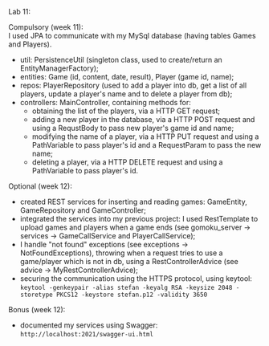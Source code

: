 Lab 11:

Compulsory (week 11): \
I used JPA to communicate with my MySql database (having tables Games and Players).
- util: PersistenceUtil (singleton class, used to create/return an EntityManagerFactory);
- entities: Game (id, content, date, result), Player (game id, name);
- repos: PlayerRepository (used to add a player into db, get a list of all players, update a player's name and to delete a player from db);
- controllers: MainController, containing methods for:
  - obtaining the list of the players, via a HTTP GET request;
  - adding a new player in the database, via a HTTP POST request and using a RequstBody to pass new player's game id and name;
  - modifying the name of a player, via a HTTP PUT request and using a PathVariable to pass player's id and a RequestParam to pass the new name;
  - deleting a player, via a HTTP DELETE request and using a PathVariable to pass player's id.

Optional (week 12):
- created REST services for inserting and reading games: GameEntity, GameRepository and GameController;
- integrated the services into my previous project: I used RestTemplate to upload games and players when a game ends (see gomoku_server -> services -> GameCallService and PlayerCallService);
- I handle "not found" exceptions (see exceptions -> NotFoundExceptions), throwing when a request tries to use a game/player which is not in db, using a RestControllerAdvice (see advice -> MyRestControllerAdvice);
- securing the communication using the HTTPS protocol, using keytool: \
```keytool -genkeypair -alias stefan -keyalg RSA -keysize 2048 -storetype PKCS12 -keystore stefan.p12 -validity 3650```

Bonus (week 12):
- documented my services using Swagger: ```http://localhost:2021/swagger-ui.html```
